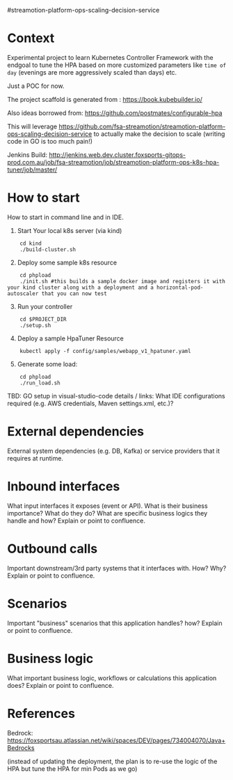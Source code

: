 #streamotion-platform-ops-scaling-decision-service
# Context

Experimental project to learn Kubernetes Controller Framework with the endgoal to tune the HPA 
based on more customized parameters like `time of day` (evenings are more aggressively scaled than days) etc. 

Just a POC for now.

The project scaffold is generated from : https://book.kubebuilder.io/ 

Also ideas borrowed from:
https://github.com/postmates/configurable-hpa 

This will leverage https://github.com/fsa-streamotion/streamotion-platform-ops-scaling-decision-service to actually make the decision to scale (writing code in GO is too much pain!)

Jenkins Build: http://jenkins.web.dev.cluster.foxsports-gitops-prod.com.au/job/fsa-streamotion/job/streamotion-platform-ops-k8s-hpa-tuner/job/master/ 

# How to start
How to start in command line and in IDE.

1. Start Your local k8s server (via kind)

```
    cd kind
    ./build-cluster.sh
```

2. Deploy some sample k8s resource


```
    cd phpload
    ./init.sh #this builds a sample docker image and registers it with your kind cluster along with a deployment and a horizontal-pod-autoscaler that you can now test
```

3. Run your controller
```
    cd $PROJECT_DIR
    ./setup.sh
```

4. Deploy a sample HpaTuner Resource

```
    kubectl apply -f config/samples/webapp_v1_hpatuner.yaml
```

5. Generate some load:
```
    cd phpload
    ./run_load.sh 
```

TBD: GO setup in visual-studio-code details / links: What IDE configurations required (e.g. AWS credentials, Maven settings.xml, etc.)?

# External dependencies
External system dependencies (e.g. DB, Kafka) or service providers that it requires at runtime.

# Inbound interfaces
What input interfaces it exposes (event or API). What is their business importance?
What do they do? What are specific business logics they handle and how?
Explain or point to confluence.

# Outbound calls
Important downstream/3rd party systems that it interfaces with. How? Why?
Explain or point to confluence.

# Scenarios
Important "business" scenarios that this application handles? how? Explain or point to confluence.

# Business logic
What important business logic, workflows or calculations this application does? Explain or point to confluence.

# References
Bedrock: https://foxsportsau.atlassian.net/wiki/spaces/DEV/pages/734004070/Java+Bedrocks


(instead of updating the deployment, the plan is to re-use the logic of the HPA but tune the HPA for min Pods as we go)
